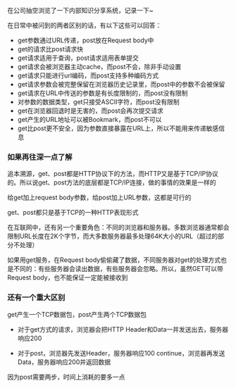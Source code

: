 在公司抽空浏览了一下内部知识分享系统，记录一下~

在日常中被问到的两者区别的话，有以下这些可以回答：

- get参数通过URL传递，post放在Request body中
- get的请求比post请求快
- get请求适用于查询，post请求适用表单提交
- get请求会被浏览器主动cache，而post不会，除非手动设置
- get请求只能进行url编码，而post支持多种编码方式
- get请求参数会被完整保留在浏览器历史记录里，而post中的参数不会被保留
- get请求在URL中传送的参数是有长度限制的，而post没有限制
- 对参数的数据类型，get只接受ASCII字符，而post没有限制
- get在浏览器回退时是无害的，而post会再次提交请求
- get产生的URL地址可以被Bookmark，而post不可以
- get比post更不安全，因为参数直接暴露在URL上，所以不能用来传递敏感信息

### 如果再往深一点了解

追本溯源，get、post都是HTTP协议下的方法，而HTTP又是基于TCP/IP协议的。所以说get、post方法的底层都是TCP/IP连接，做的事情的效果是一样的

给get加上request body参数，给post加上URL参数，这都是可行的

get、post都只是基于TCP的一种HTTP表现形式

在互联网中，还有另一个重要角色：不同的浏览器和服务器。多数浏览器通常都会限制URL长度在2K个字节，而大多数服务器最多处理64K大小的URL（超过的部分不处理）

如果用get服务，在Request body偷偷藏了数据，不同服务器对get的处理方式也是不同的：有些服务器会读出数据，有些服务器会忽略。所以，虽然GET可以带Request body，也不能保证一定能被接收到

### 还有一个重大区别

get产生一个TCP数据包，post产生两个TCP数据包

- 对于get方式的请求，浏览器会把HTTP Header和Data一并发送出去，服务器响应200

- 对于post，浏览器先发送Header，服务器响应100 continue，浏览器再发送Data，服务器响应200并返回数据

因为post需要两步，时间上消耗的要多一点
